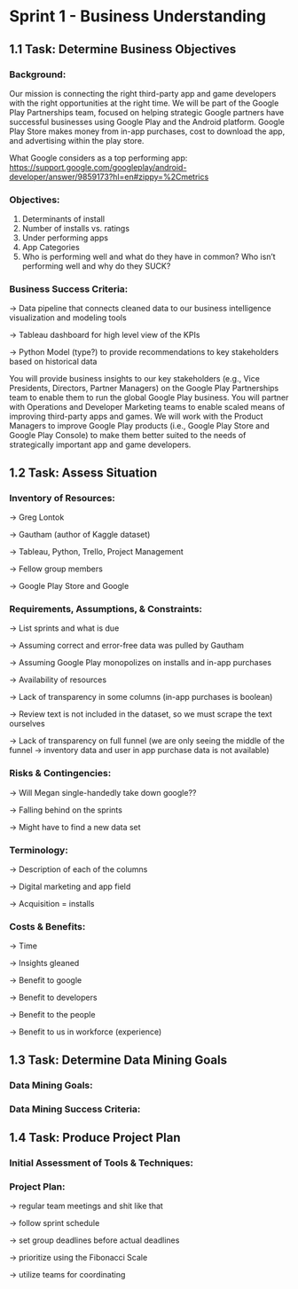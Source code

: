 # Sprint 1 - Business Understanding
## 1.1 Task: Determine Business Objectives
### Background: 

Our mission is connecting the right third-party app and game developers with the right opportunities at the right time.  We will be part of the Google Play Partnerships team, focused on helping strategic Google partners have successful businesses using Google Play and the Android platform.  Google Play Store makes money from in-app purchases, cost to download the app, and advertising within the play store.  

What Google considers as a top performing app: https://support.google.com/googleplay/android-developer/answer/9859173?hl=en#zippy=%2Cmetrics


### Objectives: 
 1. Determinants of install 
 2. Number of installs vs. ratings
 3. Under performing apps
 4. App Categories
 5. Who is performing well and what do they have in common? Who isn’t performing well and why do they SUCK?

### Business Success Criteria: 

→ Data pipeline that connects cleaned data to our business intelligence visualization and modeling tools

→ Tableau dashboard for high level view of the KPIs

→ Python Model (type?) to provide recommendations to key stakeholders based on historical data


You will provide business insights to our key stakeholders (e.g., Vice Presidents, Directors, Partner Managers) on the Google Play Partnerships team to enable them to run the global Google Play business. You will partner with Operations and Developer Marketing teams to enable scaled means of improving third-party apps and games. We will work with the Product Managers to improve Google Play products (i.e., Google Play Store and Google Play Console) to make them better suited to the needs of strategically important app and game developers.

## 1.2 Task: Assess Situation
### Inventory of Resources: 
→ Greg Lontok 

→ Gautham (author of Kaggle dataset)

→ Tableau, Python, Trello, Project Management 

→ Fellow group members  

→ Google Play Store and Google 

### Requirements, Assumptions, & Constraints:
→ List sprints and what is due 

→ Assuming correct and error-free data was pulled by Gautham 

→ Assuming Google Play monopolizes on installs and in-app purchases 

→ Availability of resources

→ Lack of transparency in some columns (in-app purchases is boolean) 

→ Review text is not included in the dataset, so we must scrape the text ourselves

→ Lack of transparency on full funnel (we are only seeing the middle of the funnel → inventory data and user in app purchase data is not available)


### Risks & Contingencies: 
→ Will Megan single-handedly take down google??

→ Falling behind on the sprints 

→ Might have to find a new data set 



### Terminology: 
→ Description of each of the columns

→ Digital marketing and app field

→ Acquisition = installs


### Costs & Benefits: 
→ Time 

→ Insights gleaned 

→ Benefit to google

→ Benefit to developers

→ Benefit to the people

→ Benefit to us in workforce (experience)

## 1.3 Task: Determine Data Mining Goals
### Data Mining Goals: 
 
 

### Data Mining Success Criteria: 
 
  
 

## 1.4 Task: Produce Project Plan
### Initial Assessment of Tools & Techniques:

### Project Plan: 
→ regular team meetings and shit like that

→ follow sprint schedule 

→ set group deadlines before actual deadlines

→ prioritize using the Fibonacci Scale

→ utilize teams for coordinating

